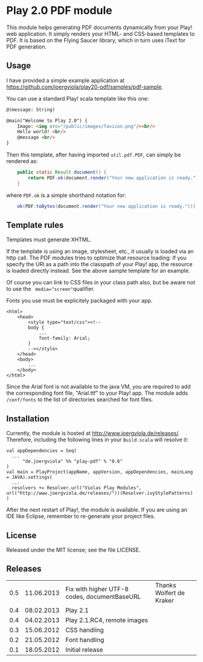 Play 2.0 PDF module
===================

This module helps generating PDF documents dynamically from your Play! web application.
It simply renders your HTML- and CSS-based templates to PDF.
It is based on the Flying Saucer library, which in turn uses iText for PDF generation.

Usage
-----

I have provided a simple example application at
https://github.com/joergviola/play20-pdf/samples/pdf-sample.

You can use a standard Play! scala template like this one:
``` html
@(message: String)

@main("Welcome to Play 2.0") {
    Image: <img src="/public/images/favicon.png"/><br/>
    Hello world! <br/>
    @message <br/>
}
```

Then this template, after having imported ```util.pdf.PDF```, can simply be rendered as:
``` java
	public static Result document() {
		return PDF.ok(document.render("Your new application is ready."));
	}
```  
where ```PDF.ok``` is a simple shorthand notation for:
``` java
	ok(PDF.toBytes(document.render("Your new application is ready."))).as("application/pdf")
```

Template rules
--------------

Templates must generate XHTML.

If the template is using an image, stylesheet, etc., it usually is loaded via an http call.
The PDF modules tries to optimize that resource loading:
If you specify the URI as a path into the classpath of your Play! app, the resource is loaded directly instead.
See the above sample template for an example.

Of course you can link to CSS files in your class path also, but be aware not to
use the ``` media="screen"```qualifier. 
  
Fonts you use must be explicitely packaged with your app.
```
<html>
	<head>
		<style type="text/css"><!--
		body {
			...
			font-family: Arial;
		}
		--></style>	
	</head>
	<body>
		...
	</body>
</html>
```
Since the Arial font is not available to the java VM, you are required to
add the corresponding font file, "Arial.ttf" to your Play! app.
The module adds ```/conf/fonts``` to the list of directories searched for font files.

Installation
------------

Currently, the module is hosted at http://www.joergviola.de/releases/.
Therefore, including the following lines in your ```Build.scala``` will resolve it:
```
val appDependencies = Seq(
  ...
      "de.joergviola" %% "play-pdf" % "0.6"
)
val main = PlayProject(appName, appVersion, appDependencies, mainLang = JAVA).settings(
  ...
  resolvers += Resolver.url("Violas Play Modules", url("http://www.joergviola.de/releases/"))(Resolver.ivyStylePatterns)
)
```
After the next restart of Play!, the module is available.
If you are using an IDE like Eclipse, remember to re-generate your project files. 


License
-------

Released under the MIT license; see the file LICENSE.

Releases
------------

<table>
	<tr>
		<td>0.5</td>
		<td>11.06.2013</td>
		<td>Fix with higher UTF-8 codes, documentBaseURL</td>
		<td>Thanks Wolfert de Kraker</td>
	</tr>
	<tr>
		<td>0.4</td>
		<td>08.02.2013</td>
		<td>Play 2.1</td>
		<td></td>
	</tr>
	<tr>
		<td>0.4</td>
		<td>04.02.2013</td>
		<td>Play 2.1.RC4, remote images</td>
		<td></td>
	</tr>
	<tr>
		<td>0.3</td>
		<td>15.06.2012</td>
		<td>CSS handling</td>
		<td></td>
	</tr>
	<tr>
		<td>0.2</td>
		<td>21.05.2012</td>
		<td>Font handling</td>
		<td></td>
	</tr>
	<tr>
		<td>0.1</td>
		<td>18.05.2012</td>
		<td>Initial release</td>
		<td></td>
	</tr>
</table>
